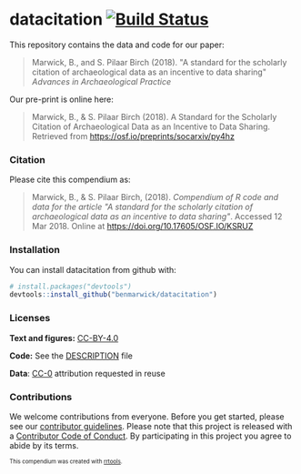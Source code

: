 
<!-- README.md is generated from README.Rmd. Please edit that file -->
datacitation [![Build Status](https://travis-ci.org/benmarwick/datacitation.svg?branch=master)](https://travis-ci.org/benmarwick/datacitation)
==============================================================================================================================================

This repository contains the data and code for our paper:

> Marwick, B., and S. Pilaar Birch (2018). "A standard for the scholarly citation of archaeological data as an incentive to data sharing" *Advances in Archaeological Practice*

Our pre-print is online here:

> Marwick, B., & S. Pilaar Birch (2018). A Standard for the Scholarly Citation of Archaeological Data as an Incentive to Data Sharing. Retrieved from <https://osf.io/preprints/socarxiv/py4hz>

### Citation

Please cite this compendium as:

> Marwick, B., & S. Pilaar Birch, (2018). *Compendium of R code and data for the article "A standard for the scholarly citation of archaeological data as an incentive to data sharing"*. Accessed 12 Mar 2018. Online at <https://doi.org/10.17605/OSF.IO/KSRUZ>

### Installation

You can install datacitation from github with:

``` r
# install.packages("devtools")
devtools::install_github("benmarwick/datacitation")
```

### Licenses

**Text and figures:** [CC-BY-4.0](http://creativecommons.org/licenses/by/4.0/)

**Code:** See the [DESCRIPTION](DESCRIPTION) file

**Data**: [CC-0](http://creativecommons.org/publicdomain/zero/1.0/) attribution requested in reuse

### Contributions

We welcome contributions from everyone. Before you get started, please see our [contributor guidelines](CONTRIBUTING.md). Please note that this project is released with a [Contributor Code of Conduct](CONDUCT.md). By participating in this project you agree to abide by its terms.

<sup><sub>This compendium was created with [rrtools](https://github.com/benmarwick/rrtools).</sup></sub>
